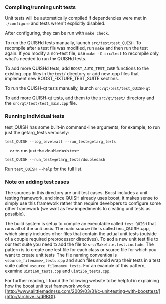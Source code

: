 ### Compiling/running unit tests

Unit tests will be automatically compiled if dependencies were met in `./configure`
and tests weren't explicitly disabled.

After configuring, they can be run with `make check`.

To run the QUISHd tests manually, launch `src/test/test_QUISH`. To recompile
after a test file was modified, run `make` and then run the test again. If you
modify a non-test file, use `make -C src/test` to recompile only what's needed
to run the QUISHd tests.

To add more QUISHd tests, add `BOOST_AUTO_TEST_CASE` functions to the existing
.cpp files in the `test/` directory or add new .cpp files that
implement new BOOST_FIXTURE_TEST_SUITE sections.

To run the QUISH-qt tests manually, launch `src/qt/test/test_QUISH-qt`

To add more QUISH-qt tests, add them to the `src/qt/test/` directory and
the `src/qt/test/test_main.cpp` file.

### Running individual tests

test_QUISH has some built-in command-line arguments; for
example, to run just the getarg_tests verbosely:

    test_QUISH --log_level=all --run_test=getarg_tests

... or to run just the doubledash test:

    test_QUISH --run_test=getarg_tests/doubledash

Run `test_QUISH --help` for the full list.

### Note on adding test cases

The sources in this directory are unit test cases.  Boost includes a
unit testing framework, and since QUISH already uses boost, it makes
sense to simply use this framework rather than require developers to
configure some other framework (we want as few impediments to creating
unit tests as possible).

The build system is setup to compile an executable called `test_QUISH`
that runs all of the unit tests.  The main source file is called
test_QUISH.cpp, which simply includes other files that contain the
actual unit tests (outside of a couple required preprocessor
directives). To add a new unit test file to our test suite you need
to add the file to `src/Makefile.test.include`. The pattern is to
create one test file for each class or source file for which you want
to create unit tests.  The file naming convention is
`<source_filename>_tests.cpp` and such files should wrap their tests
in a test suite called `<source_filename>_tests`.  For an example of
this pattern, examine `uint160_tests.cpp` and `uint256_tests.cpp`.

For further reading, I found the following website to be helpful in
explaining how the boost unit test framework works:
[http://www.alittlemadness.com/2009/03/31/c-unit-testing-with-boosttest/](http://archive.is/dRBGf).
